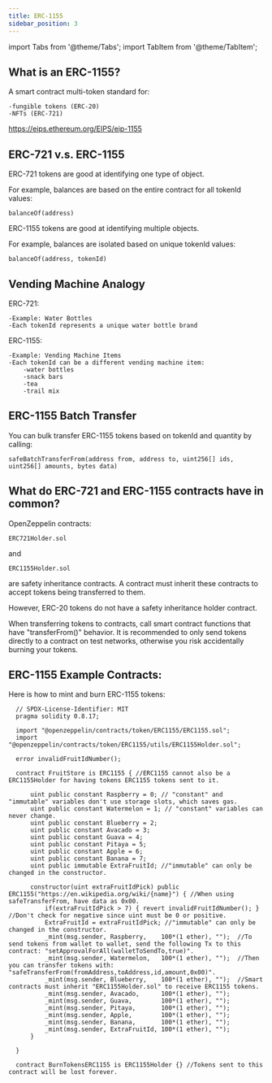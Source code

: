 ```yaml
---
title: ERC-1155
sidebar_position: 3
---
```


import Tabs from '@theme/Tabs';
import TabItem from '@theme/TabItem';

## What is an ERC-1155?

A smart contract multi-token standard for:

    -fungible tokens (ERC-20)  
    -NFTs (ERC-721)

https://eips.ethereum.org/EIPS/eip-1155

## ERC-721 v.s. ERC-1155

ERC-721 tokens are good at identifying one type of object.

For example, balances are based on the entire contract for all tokenId values:

    balanceOf(address)

ERC-1155 tokens are good at identifying multiple objects.

For example, balances are isolated based on unique tokenId values:

    balanceOf(address, tokenId)

## Vending Machine Analogy

ERC-721:

    -Example: Water Bottles
    -Each tokenId represents a unique water bottle brand

ERC-1155:

    -Example: Vending Machine Items
    -Each tokenId can be a different vending machine item:
        -water bottles
        -snack bars
        -tea
        -trail mix

## ERC-1155 Batch Transfer

You can bulk transfer ERC-1155 tokens based on tokenId and quantity by calling:

    safeBatchTransferFrom(address from, address to, uint256[] ids, uint256[] amounts, bytes data)

## What do ERC-721 and ERC-1155 contracts have in common?

OpenZeppelin contracts:

    ERC721Holder.sol

and

    ERC1155Holder.sol

are safety inheritance contracts. A contract must inherit these contracts to accept tokens being transferred to them.

However, ERC-20 tokens do not have a safety inheritance holder contract.

When transferring tokens to contracts, call smart contract functions that have "transferFrom()" behavior.
It is recommended to only send tokens directly to a contract on test networks, otherwise you risk accidentally burning your tokens.

## ERC-1155 Example Contracts:

Here is how to mint and burn ERC-1155 tokens:

<Tabs>
  <TabItem value="solidity" label="Solidity" default>

      // SPDX-License-Identifier: MIT
      pragma solidity 0.8.17;

      import "@openzeppelin/contracts/token/ERC1155/ERC1155.sol";
      import "@openzeppelin/contracts/token/ERC1155/utils/ERC1155Holder.sol";

      error invalidFruitIdNumber();

      contract FruitStore is ERC1155 { //ERC1155 cannot also be a ERC1155Holder for having tokens ERC1155 tokens sent to it.

          uint public constant Raspberry = 0; // "constant" and "immutable" variables don't use storage slots, which saves gas.
          uint public constant Watermelon = 1; // "constant" variables can never change.
          uint public constant Blueberry = 2;
          uint public constant Avacado = 3;
          uint public constant Guava = 4;
          uint public constant Pitaya = 5;
          uint public constant Apple = 6;
          uint public constant Banana = 7;
          uint public immutable ExtraFruitId; //"immutable" can only be changed in the constructor.

          constructor(uint extraFruitIdPick) public ERC1155("https://en.wikipedia.org/wiki/{name}") { //When using safeTransferFrom, have data as 0x00.
              if(extraFruitIdPick > 7) { revert invalidFruitIdNumber(); } //Don't check for negative since uint must be 0 or positive.
              ExtraFruitId = extraFruitIdPick; //"immutable" can only be changed in the constructor.
              _mint(msg.sender, Raspberry,    100*(1 ether), "");  //To send tokens from wallet to wallet, send the following Tx to this contract: "setApprovalForAll(walletToSendTo,true)".
              _mint(msg.sender, Watermelon,   100*(1 ether), "");  //Then you can transfer tokens with: "safeTransferFrom(fromAddress,toAddress,id,amount,0x00)".
              _mint(msg.sender, Blueberry,    100*(1 ether), "");  //Smart contracts must inherit "ERC1155Holder.sol" to receive ERC1155 tokens.
              _mint(msg.sender, Avacado,      100*(1 ether), "");
              _mint(msg.sender, Guava,        100*(1 ether), "");
              _mint(msg.sender, Pitaya,       100*(1 ether), "");
              _mint(msg.sender, Apple,        100*(1 ether), "");
              _mint(msg.sender, Banana,       100*(1 ether), "");
              _mint(msg.sender, ExtraFruitId, 100*(1 ether), "");
          }

      }

      contract BurnTokensERC1155 is ERC1155Holder {} //Tokens sent to this contract will be lost forever.

  </TabItem>
</Tabs>

